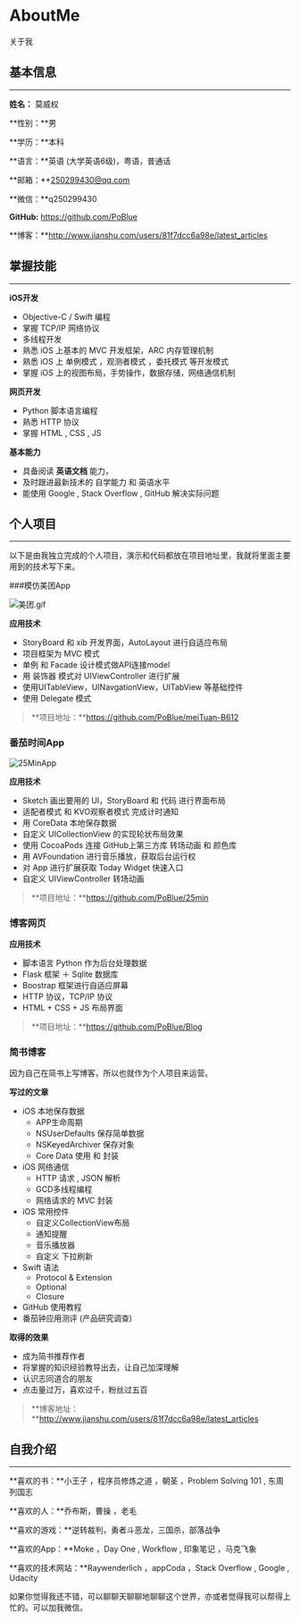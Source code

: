 # AboutMe
关于我

## 基本信息
---------

**姓名：** 莫威权

**性别：**男

**学历：**本科

**语言：**英语 (大学英语6级)，粤语，普通话

**邮箱：**250299430@qq.com

**微信：**q250299430

**GitHub:** https://github.com/PoBlue

**博客：**http://www.jianshu.com/users/81f7dcc6a98e/latest_articles

## 掌握技能
---------
**iOS开发**
- Objective-C / Swift 编程
- 掌握 TCP/IP 网络协议
- 多线程开发
- 熟悉 iOS 上基本的 MVC 开发框架，ARC 内存管理机制
- 熟悉 iOS 上 单例模式 ，观测者模式 ，委托模式 等开发模式
- 掌握 iOS 上的视图布局，手势操作，数据存储，网络通信机制

**网页开发**
- Python 脚本语言编程
- 熟悉 HTTP 协议
- 掌握 HTML , CSS , JS

**基本能力**
- 具备阅读 **英语文档** 能力，
- 及时跟进最新技术的 自学能力 和 英语水平
- 能使用 Google , Stack Overflow , GitHub 解决实际问题



## 个人项目
---------
以下是由我独立完成的个人项目，演示和代码都放在项目地址里，我就将里面主要用到的技术写下来。

###模仿美团App

![美团.gif](http://upload-images.jianshu.io/upload_images/1132519-b8628e9b71b87663.gif?imageMogr2/auto-orient/strip)

**应用技术**
- StoryBoard 和 xib 开发界面，AutoLayout 进行自适应布局
- 项目框架为 MVC 模式
- 单例 和 Facade 设计模式做API连接model
- 用 装饰器 模式对 UIViewController 进行扩展
- 使用UITableView，UINavgationView，UITabView 等基础控件
- 使用 Delegate 模式



>**项目地址：**https://github.com/PoBlue/meiTuan-B612

### 番茄时间App

![25MinApp](http://upload-images.jianshu.io/upload_images/1132519-5cf7891e412215fc.gif?imageMogr2/auto-orient/strip)

**应用技术**
- Sketch 画出要用的 UI，StoryBoard 和 代码 进行界面布局
- 适配者模式 和 KVO观察者模式 完成计时通知
- 用 CoreData 本地保存数据
- 自定义 UICollectionView 的实现轮状布局效果
- 使用 CocoaPods 连接 GitHub上第三方库 转场动画 和 颜色库
- 用 AVFoundation 进行音乐播放，获取后台运行权
- 对 App 进行扩展获取 Today Widget 快速入口
- 自定义 UIViewController 转场动画

>**项目地址：**https://github.com/PoBlue/25min

### 博客网页
**应用技术**
- 脚本语言 Python 作为后台处理数据
- Flask 框架 ＋ Sqlite 数据库 
- Boostrap 框架进行自适应屏幕
- HTTP 协议，TCP/IP 协议
- HTML + CSS + JS 布局界面

>**项目地址：**https://github.com/PoBlue/Blog

### 简书博客
因为自己在简书上写博客，所以也就作为个人项目来运营。

**写过的文章**
- iOS 本地保存数据  
  - APP生命周期
  - NSUserDefaults 保存简单数据 
  - NSKeyedArchiver 保存对象
  - Core Data 使用 和 封装
- iOS 网络通信 
  - HTTP 请求 , JSON 解析 
  - GCD多线程编程 
  - 网络请求的 MVC 封装 
- iOS 常用控件 
  - 自定义CollectionView布局 
  - 通知提醒 
  - 音乐播放器   
  - 自定义 下拉刷新 
- Swift 语法 
  - Protocol & Extension 
  -  Optional 
  -  Closure
- GitHub 使用教程
- 番茄钟应用测评 (产品研究调查)

**取得的效果**
- 成为简书推荐作者
- 将掌握的知识经验教导出去，让自己加深理解
- 认识志同道合的朋友
- 点击量过万，喜欢过千，粉丝过五百

>**博客地址：**http://www.jianshu.com/users/81f7dcc6a98e/latest_articles

## 自我介绍
-------------

**喜欢的书：**小王子 ，程序员修炼之道 ，朝圣 ，Problem Solving 101 , 东周列国志

**喜欢的人：**乔布斯，曹操 ，老毛

**喜欢的游戏：**逆转裁判，勇者斗恶龙，三国杀，部落战争

**喜欢的App：**Moke ，Day One , Workflow , 印象笔记 ，马克飞象

**喜欢的技术网站：**Raywenderlich ，appCoda ，Stack Overflow , Google , Udacity

如果你觉得我还不错，可以聊聊天聊聊地聊聊这个世界，亦或者觉得我可以帮得上忙的。可以加我微信。
